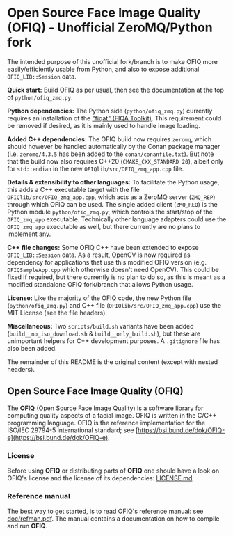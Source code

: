 # Open Source Face Image Quality (OFIQ) - Unofficial ZeroMQ/Python fork

The intended purpose of this unofficial fork/branch is to make OFIQ more easily/efficiently usable from Python, and also to expose additional `OFIQ_LIB::Session` data.

**Quick start:** Build OFIQ as per usual, then see the documentation at the top of `python/ofiq_zmq.py`.

**Python dependencies:** The Python side (`python/ofiq_zmq.py`) currently requires an installation of the ["fiqat" (FIQA Toolkit)](https://share.nbl.nislab.no/g03-03-sample-quality/face-image-quality-toolkit).
This requirement could be removed if desired, as it is mainly used to handle image loading.

**Added C++ dependencies:** The OFIQ build now requires `zeromq`, which should however be handled automatically by the Conan package manager (i.e. `zeromq/4.3.5` has been added to the `conan/conanfile.txt`).
But note that the build now also requires C++20 (`CMAKE_CXX_STANDARD 20`), albeit only for `std::endian` in the new `OFIQlib/src/OFIQ_zmq_app.cpp` file.

**Details & extensibility to other languages:** To facilitate the Python usage, this adds a C++ executable target with the file `OFIQlib/src/OFIQ_zmq_app.cpp`, which acts as a ZeroMQ server (`ZMQ_REP`) through which OFIQ can be used.
The single added client (`ZMQ_REQ`) is the Python module `python/ofiq_zmq.py`, which controls the start/stop of the `OFIQ_zmq_app` executable.
Technically other language adapters could use the `OFIQ_zmq_app` executable as well, but there currently are no plans to implement any.

**C++ file changes:** Some OFIQ C++ have been extended to expose `OFIQ_LIB::Session` data.
As a result, OpenCV is now required as dependency for applications that use this modified OFIQ version (e.g. `OFIQSampleApp.cpp` which otherwise doesn't need OpenCV). This could be fixed if required, but there currently is no plan to do so, as this is meant as a modified standalone OFIQ fork/branch that allows Python usage.

**License:** Like the majority of the OFIQ code, the new Python file (`python/ofiq_zmq.py`) and C++ file (`OFIQlib/src/OFIQ_zmq_app.cpp`) use the MIT License (see the file headers).

**Miscellaneous:** Two `scripts/build.sh` variants have been added (`build__no_iso_download.sh` & `build__only_build.sh`), but these are unimportant helpers for C++ development purposes.
A `.gitignore` file has also been added.

The remainder of this README is the original content (except with nested headers).

## Open Source Face Image Quality (OFIQ)

The __OFIQ__ (Open Source Face Image Quality) is a software library for computing quality 
aspects of a facial image. OFIQ is written in the C/C++ programming language.
OFIQ is the reference implementation for the ISO/IEC 29794-5 international
standard; see [https://bsi.bund.de/dok/OFIQ-e](https://bsi.bund.de/dok/OFIQ-e).

### License
Before using __OFIQ__ or distributing parts of __OFIQ__ one should have a look
on OFIQ's license and the license of its dependencies: [LICENSE.md](LICENSE.md)
  
### Reference manual
The best way to get started, is to read OFIQ's reference manual: 
see [doc/refman.pdf](doc/refman.pdf). The manual contains a documentation on
how to compile and run __OFIQ__.
